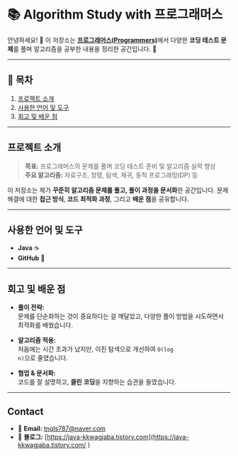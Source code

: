 # 📚 Algorithm Study with 프로그래머스

안녕하세요! 👋 
이 저장소는 [**프로그래머스(Programmers)**](https://programmers.co.kr/)에서 다양한 **코딩 테스트 문제**를 풀며 알고리즘을 공부한 내용을 정리한 공간입니다. 🚀

---

## 📌 목차
1. [프로젝트 소개](#프로젝트-소개)
2. [사용한 언어 및 도구](#사용한-언어-및-도구)
3. [회고 및 배운 점](#회고-및-배운-점)

---

## 프로젝트 소개
> **목표:** 프로그래머스의 문제를 풀며 코딩 테스트 준비 및 알고리즘 실력 향상  
> **주요 알고리즘:** 자료구조, 정렬, 탐색, 재귀, 동적 프로그래밍(DP) 등  

이 저장소는 제가 **꾸준히 알고리즘 문제를 풀고, 풀이 과정을 문서화**한 공간입니다. 문제 해결에 대한 **접근 방식**, **코드 최적화 과정**, 그리고 **배운 점**을 공유합니다.

---

## 사용한 언어 및 도구
- **Java** ☕
- **GitHub** 🔧

---

## 회고 및 배운 점
- **풀이 전략:**  
  문제를 단순화하는 것이 중요하다는 걸 깨달았고, 다양한 풀이 방법을 시도하면서 최적화를 배웠습니다.

- **알고리즘 적용:**  
  처음에는 시간 초과가 났지만, 이진 탐색으로 개선하여 <code>O(log n)</code>으로 줄였습니다.

- **협업 & 문서화:**  
  코드를 잘 설명하고, **클린 코딩**을 지향하는 습관을 들였습니다.

---

## Contact
- 📧 **Email:** [tnqls787@naver.com](mailto:tnqls787@naver.com)
- 📝 **블로그:** [https://java-kkwagjaba.tistory.com](https://java-kkwagjaba.tistory.com/
)

